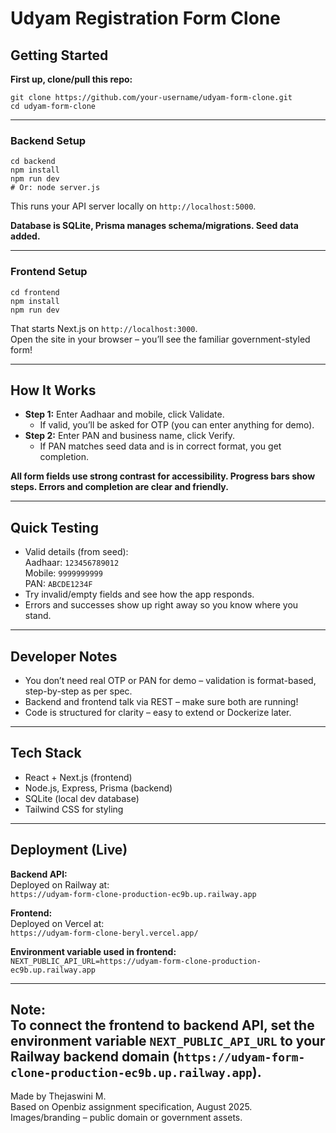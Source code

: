# Udyam Registration Form Clone

##  Getting Started

**First up, clone/pull this repo:**

```
git clone https://github.com/your-username/udyam-form-clone.git
cd udyam-form-clone
```

---

### Backend Setup

```
cd backend
npm install
npm run dev
# Or: node server.js
```
This runs your API server locally on `http://localhost:5000`.

**Database is SQLite, Prisma manages schema/migrations. Seed data added.**

---

### Frontend Setup

```
cd frontend
npm install
npm run dev
```
That starts Next.js on `http://localhost:3000`.  
Open the site in your browser – you’ll see the familiar government-styled form!

---

##  How It Works

- **Step 1:** Enter Aadhaar and mobile, click Validate.
  - If valid, you’ll be asked for OTP (you can enter anything for demo).
- **Step 2:** Enter PAN and business name, click Verify.
  - If PAN matches seed data and is in correct format, you get completion.

**All form fields use strong contrast for accessibility. Progress bars show steps. Errors and completion are clear and friendly.**

---

##  Quick Testing

- Valid details (from seed):  
  Aadhaar: `123456789012`  
  Mobile: `9999999999`  
  PAN: `ABCDE1234F`
- Try invalid/empty fields and see how the app responds.
- Errors and successes show up right away so you know where you stand.

---

## Developer Notes

- You don’t need real OTP or PAN for demo – validation is format-based, step-by-step as per spec.
- Backend and frontend talk via REST – make sure both are running!
- Code is structured for clarity – easy to extend or Dockerize later.


---

##  Tech Stack

- React + Next.js (frontend)
- Node.js, Express, Prisma (backend)
- SQLite (local dev database)
- Tailwind CSS for styling

---
## Deployment (Live)

**Backend API:**  
Deployed on Railway at:  
`https://udyam-form-clone-production-ec9b.up.railway.app`

**Frontend:**  
Deployed on Vercel at:  
`https://udyam-form-clone-beryl.vercel.app/`  

**Environment variable used in frontend:**  
`NEXT_PUBLIC_API_URL=https://udyam-form-clone-production-ec9b.up.railway.app`

---
**Note:**  
To connect the frontend to backend API, set the environment variable `NEXT_PUBLIC_API_URL` to your Railway backend domain (`https://udyam-form-clone-production-ec9b.up.railway.app`).
---

Made by Thejaswini M.  
Based on Openbiz assignment specification, August 2025.  
Images/branding – public domain or government assets.
